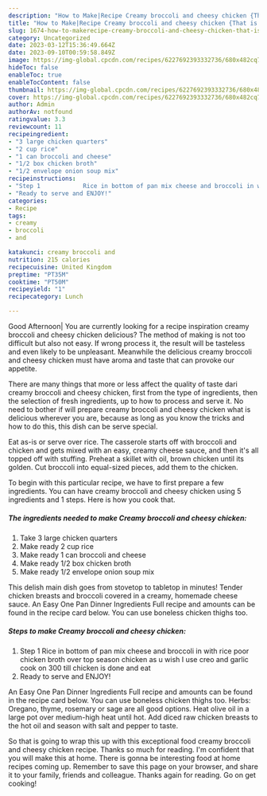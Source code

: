 ```yaml
---
description: "How to Make|Recipe Creamy broccoli and cheesy chicken {That is Delicious"
title: "How to Make|Recipe Creamy broccoli and cheesy chicken {That is Delicious"
slug: 1674-how-to-makerecipe-creamy-broccoli-and-cheesy-chicken-that-is-delicious
category: Uncategorized
date: 2023-03-12T15:36:49.664Z
date: 2023-09-10T00:59:58.849Z
image: https://img-global.cpcdn.com/recipes/6227692393332736/680x482cq70/creamy-broccoli-and-cheesy-chicken-recipe-main-photo.jpg
hideToc: false
enableToc: true
enableTocContent: false
thumbnail: https://img-global.cpcdn.com/recipes/6227692393332736/680x482cq70/creamy-broccoli-and-cheesy-chicken-recipe-main-photo.jpg
cover: https://img-global.cpcdn.com/recipes/6227692393332736/680x482cq70/creamy-broccoli-and-cheesy-chicken-recipe-main-photo.jpg
author: Admin
authorAv: notfound
ratingvalue: 3.3
reviewcount: 11
recipeingredient:
- "3 large chicken quarters"
- "2 cup rice"
- "1 can broccoli and cheese"
- "1/2 box chicken broth"
- "1/2 envelope onion soup mix"
recipeinstructions:
- "Step 1            Rice in bottom of pan mix cheese and broccoli in with rice poor chicken broth over top season chicken as u wish I use creo and garlic cook on 300 till chicken is done and eat"
- "Ready to serve and ENJOY!"
categories:
- Recipe
tags:
- creamy
- broccoli
- and

katakunci: creamy broccoli and 
nutrition: 215 calories
recipecuisine: United Kingdom
preptime: "PT35M"
cooktime: "PT50M"
recipeyield: "1"
recipecategory: Lunch

---
```



Good Afternoon| You are currently looking for a recipe inspiration creamy broccoli and cheesy chicken delicious? The method of making is not too difficult but also not easy. If wrong process it, the result will be tasteless and even likely to be unpleasant. Meanwhile the delicious creamy broccoli and cheesy chicken must have aroma and taste that can provoke our appetite.






There are many things that more or less affect the quality of taste dari creamy broccoli and cheesy chicken, first from the type of ingredients, then the selection of fresh ingredients, up to how to process and serve it. No need to bother if will prepare creamy broccoli and cheesy chicken what is delicious wherever you are, because as long as you know the tricks and how to do this, this dish can be serve special.


Eat as-is or serve over rice. The casserole starts off with broccoli and chicken and gets mixed with an easy, creamy cheese sauce, and then it&#39;s all topped off with stuffing. Preheat a skillet with oil, brown chicken until its golden. Cut broccoli into equal-sized pieces, add them to the chicken.


To begin with this particular recipe, we have to first prepare a few ingredients. You can have creamy broccoli and cheesy chicken using 5 ingredients and 1 steps. Here is how you cook that.

<!--inarticleads1-->

##### The ingredients needed to make Creamy broccoli and cheesy chicken:

1. Take 3 large chicken quarters
1. Make ready 2 cup rice
1. Make ready 1 can broccoli and cheese
1. Make ready 1/2 box chicken broth
1. Make ready 1/2 envelope onion soup mix


This delish main dish goes from stovetop to tabletop in minutes! Tender chicken breasts and broccoli covered in a creamy, homemade cheese sauce. An Easy One Pan Dinner Ingredients Full recipe and amounts can be found in the recipe card below. You can use boneless chicken thighs too. 

<!--inarticleads2-->

##### Steps to make Creamy broccoli and cheesy chicken:

1. Step 1            Rice in bottom of pan mix cheese and broccoli in with rice poor chicken broth over top season chicken as u wish I use creo and garlic cook on 300 till chicken is done and eat
1. Ready to serve and ENJOY!

An Easy One Pan Dinner Ingredients Full recipe and amounts can be found in the recipe card below. You can use boneless chicken thighs too. Herbs: Oregano, thyme, rosemary or sage are all good options. Heat olive oil in a large pot over medium-high heat until hot. Add diced raw chicken breasts to the hot oil and season with salt and pepper to taste. 

So that is going to wrap this up with this exceptional food creamy broccoli and cheesy chicken recipe. Thanks so much for reading. I'm confident that you will make this at home. There is gonna be interesting food at home recipes coming up. Remember to save this page on your browser, and share it to your family, friends and colleague. Thanks again for reading. Go on get cooking!
